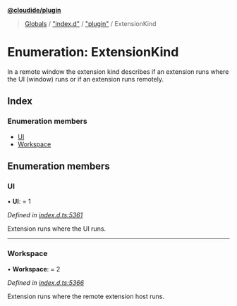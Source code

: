 **[@cloudide/plugin](../README.md)**

> [Globals](../README.md) / ["index.d"](../modules/_index_d_.md) / ["plugin"](../modules/_index_d_._plugin_.md) / ExtensionKind

# Enumeration: ExtensionKind

In a remote window the extension kind describes if an extension
runs where the UI (window) runs or if an extension runs remotely.

## Index

### Enumeration members

* [UI](_index_d_._plugin_.extensionkind.md#ui)
* [Workspace](_index_d_._plugin_.extensionkind.md#workspace)

## Enumeration members

### UI

•  **UI**:  = 1

*Defined in [index.d.ts:5361](https://github.com/huaweicloud/cloudide-plugin-api/blob/1ab5ef8/index.d.ts#L5361)*

Extension runs where the UI runs.

___

### Workspace

•  **Workspace**:  = 2

*Defined in [index.d.ts:5366](https://github.com/huaweicloud/cloudide-plugin-api/blob/1ab5ef8/index.d.ts#L5366)*

Extension runs where the remote extension host runs.
